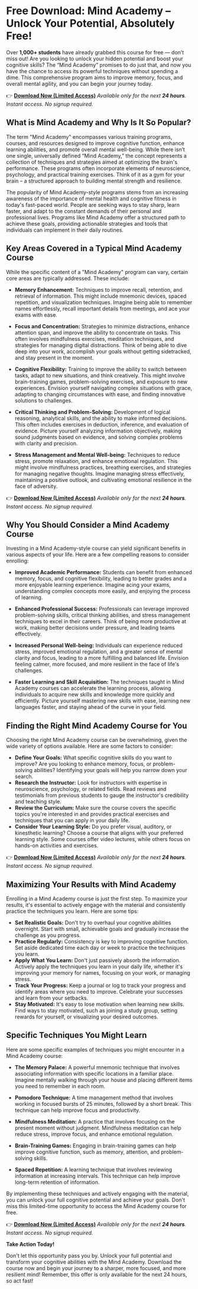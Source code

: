# Free Download: Mind Academy – Unlock Your Potential, Absolutely Free!

Over **1,000+ students** have already grabbed this course for free — don’t miss out!
Are you looking to unlock your hidden potential and boost your cognitive skills? The “Mind Academy” promises to do just that, and now you have the chance to access its powerful techniques without spending a dime. This comprehensive program aims to improve memory, focus, and overall mental agility, and you can begin your journey today.

👉 **[Download Now (Limited Access)](https://udemywork.com/mind-academy)**
_Available only for the next **24 hours**. Instant access. No signup required._

## What is Mind Academy and Why Is It So Popular?

The term "Mind Academy" encompasses various training programs, courses, and resources designed to improve cognitive function, enhance learning abilities, and promote overall mental well-being. While there isn’t one single, universally defined “Mind Academy,” the concept represents a collection of techniques and strategies aimed at optimizing the brain's performance. These programs often incorporate elements of neuroscience, psychology, and practical training exercises. Think of it as a gym for your brain – a structured approach to building mental strength and resilience.

The popularity of Mind Academy-style programs stems from an increasing awareness of the importance of mental health and cognitive fitness in today's fast-paced world. People are seeking ways to stay sharp, learn faster, and adapt to the constant demands of their personal and professional lives. Programs like Mind Academy offer a structured path to achieve these goals, providing actionable strategies and tools that individuals can implement in their daily routines.

## Key Areas Covered in a Typical Mind Academy Course

While the specific content of a "Mind Academy" program can vary, certain core areas are typically addressed. These include:

*   **Memory Enhancement:** Techniques to improve recall, retention, and retrieval of information. This might include mnemonic devices, spaced repetition, and visualization techniques. Imagine being able to remember names effortlessly, recall important details from meetings, and ace your exams with ease.

*   **Focus and Concentration:** Strategies to minimize distractions, enhance attention span, and improve the ability to concentrate on tasks. This often involves mindfulness exercises, meditation techniques, and strategies for managing digital distractions. Think of being able to dive deep into your work, accomplish your goals without getting sidetracked, and stay present in the moment.

*   **Cognitive Flexibility:** Training to improve the ability to switch between tasks, adapt to new situations, and think creatively. This might involve brain-training games, problem-solving exercises, and exposure to new experiences. Envision yourself navigating complex situations with grace, adapting to changing circumstances with ease, and finding innovative solutions to challenges.

*   **Critical Thinking and Problem-Solving:** Development of logical reasoning, analytical skills, and the ability to make informed decisions. This often includes exercises in deduction, inference, and evaluation of evidence. Picture yourself analyzing information objectively, making sound judgments based on evidence, and solving complex problems with clarity and precision.

*   **Stress Management and Mental Well-being:** Techniques to reduce stress, promote relaxation, and enhance emotional regulation. This might involve mindfulness practices, breathing exercises, and strategies for managing negative thoughts. Imagine managing stress effectively, maintaining a positive outlook, and cultivating emotional resilience in the face of adversity.

👉 **[Download Now (Limited Access)](https://udemywork.com/mind-academy)**
_Available only for the next **24 hours**. Instant access. No signup required._

## Why You Should Consider a Mind Academy Course

Investing in a Mind Academy-style course can yield significant benefits in various aspects of your life. Here are a few compelling reasons to consider enrolling:

*   **Improved Academic Performance:** Students can benefit from enhanced memory, focus, and cognitive flexibility, leading to better grades and a more enjoyable learning experience. Imagine acing your exams, understanding complex concepts more easily, and enjoying the process of learning.

*   **Enhanced Professional Success:** Professionals can leverage improved problem-solving skills, critical thinking abilities, and stress management techniques to excel in their careers. Think of being more productive at work, making better decisions under pressure, and leading teams effectively.

*   **Increased Personal Well-being:** Individuals can experience reduced stress, improved emotional regulation, and a greater sense of mental clarity and focus, leading to a more fulfilling and balanced life. Envision feeling calmer, more focused, and more resilient in the face of life's challenges.

*   **Faster Learning and Skill Acquisition:** The techniques taught in Mind Academy courses can accelerate the learning process, allowing individuals to acquire new skills and knowledge more quickly and efficiently. Picture yourself mastering new skills with ease, learning new languages faster, and staying ahead of the curve in your field.

## Finding the Right Mind Academy Course for You

Choosing the right Mind Academy course can be overwhelming, given the wide variety of options available. Here are some factors to consider:

*   **Define Your Goals:** What specific cognitive skills do you want to improve? Are you looking to enhance memory, focus, or problem-solving abilities? Identifying your goals will help you narrow down your search.
*   **Research the Instructor:** Look for instructors with expertise in neuroscience, psychology, or related fields. Read reviews and testimonials from previous students to gauge the instructor's credibility and teaching style.
*   **Review the Curriculum:** Make sure the course covers the specific topics you're interested in and provides practical exercises and techniques that you can apply in your daily life.
*   **Consider Your Learning Style:** Do you prefer visual, auditory, or kinesthetic learning? Choose a course that aligns with your preferred learning style. Some courses offer video lectures, while others focus on hands-on activities and exercises.

👉 **[Download Now (Limited Access)](https://udemywork.com/mind-academy)**
_Available only for the next **24 hours**. Instant access. No signup required._

## Maximizing Your Results with Mind Academy

Enrolling in a Mind Academy course is just the first step. To maximize your results, it's essential to actively engage with the material and consistently practice the techniques you learn. Here are some tips:

*   **Set Realistic Goals:** Don't try to overhaul your cognitive abilities overnight. Start with small, achievable goals and gradually increase the challenge as you progress.
*   **Practice Regularly:** Consistency is key to improving cognitive function. Set aside dedicated time each day or week to practice the techniques you learn.
*   **Apply What You Learn:** Don't just passively absorb the information. Actively apply the techniques you learn in your daily life, whether it's improving your memory for names, focusing on your work, or managing stress.
*   **Track Your Progress:** Keep a journal or log to track your progress and identify areas where you need to improve. Celebrate your successes and learn from your setbacks.
*   **Stay Motivated:** It's easy to lose motivation when learning new skills. Find ways to stay motivated, such as joining a study group, setting rewards for yourself, or visualizing your desired outcomes.

## Specific Techniques You Might Learn

Here are some specific examples of techniques you might encounter in a Mind Academy course:

*   **The Memory Palace:** A powerful mnemonic technique that involves associating information with specific locations in a familiar place. Imagine mentally walking through your house and placing different items you need to remember in each room.

*   **Pomodoro Technique:** A time management method that involves working in focused bursts of 25 minutes, followed by a short break. This technique can help improve focus and productivity.

*   **Mindfulness Meditation:** A practice that involves focusing on the present moment without judgment. Mindfulness meditation can help reduce stress, improve focus, and enhance emotional regulation.

*   **Brain-Training Games:** Engaging in brain-training games can help improve cognitive function, such as memory, attention, and problem-solving skills.

*   **Spaced Repetition:** A learning technique that involves reviewing information at increasing intervals. This technique can help improve long-term retention of information.

By implementing these techniques and actively engaging with the material, you can unlock your full cognitive potential and achieve your goals. Don't miss this limited-time opportunity to access the Mind Academy course for free.

👉 **[Download Now (Limited Access)](https://udemywork.com/mind-academy)**
_Available only for the next **24 hours**. Instant access. No signup required._

**Take Action Today!**

Don't let this opportunity pass you by. Unlock your full potential and transform your cognitive abilities with the Mind Academy. Download the course now and begin your journey to a sharper, more focused, and more resilient mind! Remember, this offer is only available for the next 24 hours, so act fast!
